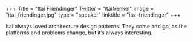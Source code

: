 +++
Title = "Itai Friendinger"
Twitter = "itaifrenkel"
image = "itai_friendinger.jpg"
type = "speaker"
linktitle = "itai-friendinger"
+++

Itai always loved architecture design patterns. They come and go, as the platforms and problems change, but it’s always interesting.

